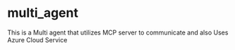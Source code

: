 # multi_agent
This is a Multi agent that utilizes MCP server to communicate and also Uses Azure Cloud Service
